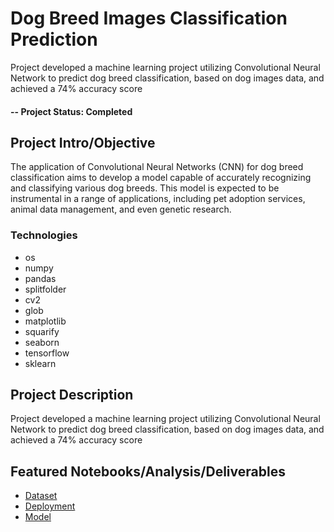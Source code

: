 # Dog Breed Images Classification Prediction
Project developed a machine learning project utilizing Convolutional Neural Network to predict dog breed classification, based on dog images data, and achieved a 74% accuracy score


#### -- Project Status: Completed

## Project Intro/Objective

The application of Convolutional Neural Networks (CNN) for dog breed classification aims to develop a model capable of accurately recognizing and classifying various dog breeds. This model is expected to be instrumental in a range of applications, including pet adoption services, animal data management, and even genetic research.



### Technologies
* os
* numpy
* pandas
* splitfolder
* cv2
* glob
* matplotlib
* squarify
* seaborn
* tensorflow
* sklearn
## Project Description
Project developed a machine learning project utilizing Convolutional Neural Network to predict dog breed classification, based on dog images data, and achieved a 74% accuracy score


## Featured Notebooks/Analysis/Deliverables
* [Dataset](https://www.kaggle.com/datasets/khushikhushikhushi/dog-breed-image-dataset/data)
* [Deployment](https://huggingface.co/spaces/evanjuanto/GradedChallenge7)
* [Model](https://drive.google.com/file/d/1VLBbXIjIb0KDW9SYv1h7KNKoWLlLWO1h/view?usp=sharing)

